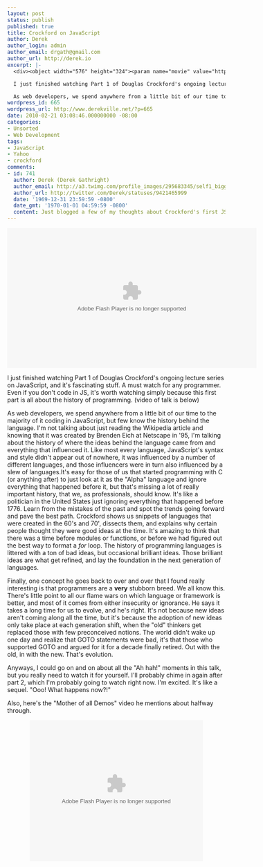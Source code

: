 ```yaml
---
layout: post
status: publish
published: true
title: Crockford on JavaScript
author: Derek
author_login: admin
author_email: drgath@gmail.com
author_url: http://derek.io
excerpt: |-
  <div><object width="576" height="324"><param name="movie" value="http://d.yimg.com/m/up/ypp/default/player.swf"></param><param name="flashVars" value="vid=17880750&"></param><param name="allowfullscreen" value="true"></param><param name="wmode" value="transparent"></param><embed width="576" height="324" allowFullScreen="true" src="http://d.yimg.com/m/up/ypp/default/player.swf" type="application/x-shockwave-flash" flashvars="vid=17880750&"></embed></object></div>

  I just finished watching Part 1 of Douglas Crockford's ongoing lecture series on JavaScript, and it's fascinating stuff.  A must watch for any programmer.  Even if you don't code in JS, it's worth watching simply because this first part is all about the history of programming. (video of talk is below)

  As web developers, we spend anywhere from a little bit of our time to the majority of it coding in JavaScript, but few know the history behind the language.  I'm not talking about just reading the Wikipedia article and knowing that it was created by Brenden Eich at Netscape in '95, I'm talking about the history of where the ideas behind the language came from and everything that influenced it.  Like most every language, JavaScript's syntax and style didn't appear out of nowhere, it was influenced by a number of different languages, and those influencers were in turn also influenced by a slew of languages.
wordpress_id: 665
wordpress_url: http://www.derekville.net/?p=665
date: 2010-02-21 03:08:46.000000000 -08:00
categories:
- Unsorted
- Web Development
tags:
- JavaScript
- Yahoo
- crockford
comments:
- id: 741
  author: Derek (Derek Gathright)
  author_email: http://a3.twimg.com/profile_images/295683345/self1_bigger.jpg
  author_url: http://twitter.com/Derek/statuses/9421465999
  date: '1969-12-31 23:59:59 -0800'
  date_gmt: '1970-01-01 04:59:59 -0800'
  content: Just blogged a few of my thoughts about Crockford's first JS talk.  http://www.derekville.net/2010/crockford-on-javascript-part-1/
---
```

<div><object width="576" height="324"><param name="movie" value="http://d.yimg.com/m/up/ypp/default/player.swf"></param><param name="flashVars" value="vid=17880750&"></param><param name="allowfullscreen" value="true"></param><param name="wmode" value="transparent"></param><embed width="576" height="324" allowFullScreen="true" src="http://d.yimg.com/m/up/ypp/default/player.swf" type="application/x-shockwave-flash" flashvars="vid=17880750&"></embed></object></div>

<!--more-->

I just finished watching Part 1 of Douglas Crockford's ongoing lecture series on JavaScript, and it's fascinating stuff.  A must watch for any programmer.  Even if you don't code in JS, it's worth watching simply because this first part is all about the history of programming. (video of talk is below)

As web developers, we spend anywhere from a little bit of our time to the majority of it coding in JavaScript, but few know the history behind the language.  I'm not talking about just reading the Wikipedia article and knowing that it was created by Brenden Eich at Netscape in '95, I'm talking about the history of where the ideas behind the language came from and everything that influenced it.  Like most every language, JavaScript's syntax and style didn't appear out of nowhere, it was influenced by a number of different languages, and those influencers were in turn also influenced by a slew of languages.<a id="more"></a><a id="more-665"></a>It's easy for those of us that started programming with C (or anything after) to just look at it as the "Alpha" language and ignore everything that happened before it, but that's missing a lot of really important history, that we, as professionals, should know.  It's like a politician in the United States just ignoring everything that happened before 1776.  Learn from the mistakes of the past and spot the trends going forward and pave the best path.  Crockford shows us snippets of languages that were created in the 60's and 70', dissects them, and explains why certain people thought they were good ideas at the time.  It's amazing to think that there was a time before modules or functions, or before we had figured out the best way to format a <em>for</em> loop.  The history of programming languages is littered with a ton of bad ideas, but occasional brilliant ideas.  Those brilliant ideas are what get refined, and lay the foundation in the next generation of languages.

Finally, one concept he goes back to over and over that I found really interesting is that programmers are a <strong>very</strong> stubborn breed.  We all know this.  There's little point to all our flame wars on which language or framework is better, and most of it comes from either insecurity or ignorance.  He says it takes a long time for us to evolve, and he's right.  It's not because new ideas aren't coming along all the time, but it's because the adoption of new ideas only take place at each generation shift, when  the "old" thinkers get replaced those with few preconceived notions.  The world didn't wake up one day and realize that GOTO statements were bad, it's that those who supported GOTO and argued for it for a decade finally retired.  Out with the old, in with the new.  That's evolution.

Anyways, I could go on and on about all the "Ah hah!" moments in this talk, but you really need to watch it for yourself. I'll probably chime in again after part 2, which I'm probably going to watch right now.  I'm excited.  It's like a sequel.  "Ooo! What happens now?!"

Also, here's the "Mother of all Demos" video he mentions about halfway through.

<div align="center">
<embed id=VideoPlayback src=http://video.google.com/googleplayer.swf?docid=-8734787622017763097&hl=en&fs=true style=width:400px;height:326px allowFullScreen=true allowScriptAccess=always type=application/x-shockwave-flash> </embed></div>
